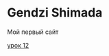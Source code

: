 

# Gendzi Shimada
Мой первый сайт

[урок 12](https://gendzishimada.github.io/lessons_12/ "моя готовая старница")

